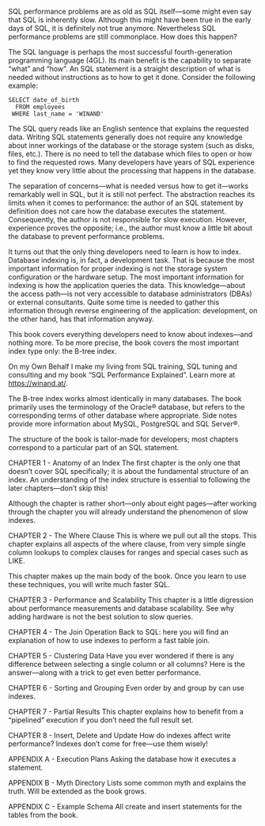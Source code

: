 SQL performance problems are as old as SQL itself—some might even say that SQL is inherently slow. Although this might have been true in the early days of SQL, it is definitely not true anymore. Nevertheless SQL performance problems are still commonplace. How does this happen?

The SQL language is perhaps the most successful fourth-generation programming language (4GL). Its main benefit is the capability to separate “what” and “how”. An SQL statement is a straight description of what is needed without instructions as to how to get it done. Consider the following example:

```
SELECT date_of_birth
  FROM employees
 WHERE last_name = 'WINAND'
```

The SQL query reads like an English sentence that explains the requested data. Writing SQL statements generally does not require any knowledge about inner workings of the database or the storage system (such as disks, files, etc.). There is no need to tell the database which files to open or how to find the requested rows. Many developers have years of SQL experience yet they know very little about the processing that happens in the database.

The separation of concerns—what is needed versus how to get it—works remarkably well in SQL, but it is still not perfect. The abstraction reaches its limits when it comes to performance: the author of an SQL statement by definition does not care how the database executes the statement. Consequently, the author is not responsible for slow execution. However, experience proves the opposite; i.e., the author must know a little bit about the database to prevent performance problems.

It turns out that the only thing developers need to learn is how to index. Database indexing is, in fact, a development task. That is because the most important information for proper indexing is not the storage system configuration or the hardware setup. The most important information for indexing is how the application queries the data. This knowledge—about the access path—is not very accessible to database administrators (DBAs) or external consultants. Quite some time is needed to gather this information through reverse engineering of the application: development, on the other hand, has that information anyway.

This book covers everything developers need to know about indexes—and nothing more. To be more precise, the book covers the most important index type only: the B-tree index.

On my Own Behalf
I make my living from SQL training, SQL tuning and consulting and my book “SQL Performance Explained”. Learn more at https://winand.at/.

The B-tree index works almost identically in many databases. The book primarily uses the terminology of the Oracle® database, but refers to the corresponding terms of other database where appropriate. Side notes provide more information about MySQL, PostgreSQL and SQL Server®.

The structure of the book is tailor-made for developers; most chapters correspond to a particular part of an SQL statement.

CHAPTER 1 - Anatomy of an Index
The first chapter is the only one that doesn’t cover SQL specifically; it is about the fundamental structure of an index. An understanding of the index structure is essential to following the later chapters—don’t skip this!

Although the chapter is rather short—only about eight pages—after working through the chapter you will already understand the phenomenon of slow indexes.

CHAPTER 2 - The Where Clause
This is where we pull out all the stops. This chapter explains all aspects of the where clause, from very simple single column lookups to complex clauses for ranges and special cases such as LIKE.

This chapter makes up the main body of the book. Once you learn to use these techniques, you will write much faster SQL.

CHAPTER 3 - Performance and Scalability
This chapter is a little digression about performance measurements and database scalability. See why adding hardware is not the best solution to slow queries.

CHAPTER 4 - The Join Operation
Back to SQL: here you will find an explanation of how to use indexes to perform a fast table join.

CHAPTER 5 - Clustering Data
Have you ever wondered if there is any difference between selecting a single column or all columns? Here is the answer—along with a trick to get even better performance.

CHAPTER 6 - Sorting and Grouping
Even order by and group by can use indexes.

CHAPTER 7 - Partial Results
This chapter explains how to benefit from a “pipelined” execution if you don’t need the full result set.

CHAPTER 8 - Insert, Delete and Update
How do indexes affect write performance? Indexes don’t come for free—use them wisely!

APPENDIX A - Execution Plans
Asking the database how it executes a statement.

APPENDIX B - Myth Directory
Lists some common myth and explains the truth. Will be extended as the book grows.

APPENDIX C - Example Schema
All create and insert statements for the tables from the book.